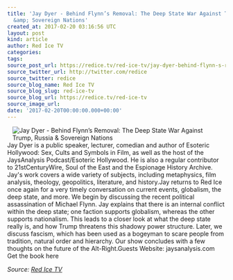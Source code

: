 ```yaml
---
title: 'Jay Dyer - Behind Flynn’s Removal: The Deep State War Against Trump, Russia
  &amp; Sovereign Nations'
created_at: 2017-02-20 03:16:56 UTC
layout: post
kind: article
author: Red Ice TV
categories: 
tags: 
source_post_url: https://redice.tv/red-ice-tv/jay-dyer-behind-flynn-s-removal-the-deep-state-war-against-trump-russia-and-sovereign-nations
source_twitter_url: http://twitter.com/redice
source_twitter: redice
source_blog_name: Red Ice TV
source_blog_slug: red-ice-tv
source_blog_url: https://redice.tv/red-ice-tv
source_image_url: 
date: '2017-02-20T00:00:00.000+00:00'
---
```

<img align="left" hspace="12" alt="Jay Dyer - Behind Flynn&rsquo;s Removal: The Deep State War Against Trump, Russia &amp; Sovereign Nations" src="https://rdice.net/a/c/t/17/RITV-170218-jaydyer.9cd7b47f.jpg"> Jay Dyer is a public speaker, lecturer, comedian and author of Esoteric Hollywood: Sex, Cults and Symbols in Film, as well as the host of the JaysAnalysis Podcast/Esoteric Hollywood. He is also a regular contributor to 21stCenturyWire, Soul of the East and the Espionage History Archive. Jay's work covers a wide variety of subjects, including metaphysics, film analysis, theology, geopolitics, literature, and history.Jay returns to Red Ice once again for a very timely conversation on current events, globalism, the deep state, and more. We begin by discussing the recent political assassination of Michael Flynn. Jay explains that there is an internal conflict within the deep state; one faction supports globalism, whereas the other supports nationalism. This leads to a closer look at what the deep state really is, and how Trump threatens this shadowy power structure. Later, we discuss fascism, which has been used as a bogeyman to scare people from tradition, natural order and hierarchy. Our show concludes with a few thoughts on the future of the Alt-Right.Guests Website:&nbsp;jaysanalysis.com
Get the book here<div class="">
    <i>Source: <a href="https://redice.tv/red-ice-tv">Red Ice TV</a></i>
</div>
